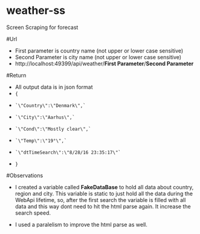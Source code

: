 # weather-ss
Screen Scraping for forecast

#Url
- First parameter is country name (not upper or lower case sensitive)
- Second Parameter is city name (not upper or lower case sensitive) 
- http://localhost:49399/api/weather/**First Parameter**/**Second Parameter**

#Return
- All output data is in json format
- `{`
-     `\"Country\":\"Denmark\",`
-     `\"City\":\"Aarhus\",`
-     `\"Cond\":\"Mostly clear\",`
-     `\"Temp\":\"19°\",`
-     `\"dtTimeSearch\":\"8/28/16 23:35:17\"`
-   `}`

#Observations
- I created a variable called **FakeDataBase** to hold all data about country, region and city. This variable is static to just hold all the data during the WebApi lifetime, so, after the first search the variable is filled with all data and this way dont need to hit the html parse again. It increase the search speed. 

- I used a paralelism to improve the html parse as well.  

